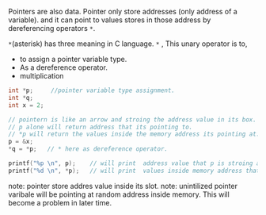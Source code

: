 Pointers are also data. Pointer only store addresses (only address of a variable). and it can point to values stores in those address by dereferencing operators `*`.

`*`(asterisk) has three meaning in C language.
`*` , This unary operator is to,
- to assign a pointer variable type.
- As a dereference operator.
- multiplication

``` C
int *p;     //pointer variable type assignment.
int *q;
int x = 2;

// pointern is like an arrow and stroing the address value in its box.
// p alone will return address that its pointing to.
// *p will return the values inside the memory address its pointing at.
p = &x;
*q = *p;   // * here as dereference operator.

printf("%p \n", p);    // will print  address value that p is stroing at. which is also pointing at.
printf("%d \n", *p);   // will print  values inside memory address that p is stroing or point atpoint at.

```

note: pointer store addres value inside its slot.
note: unintilized pointer varibale will be pointing at random address inside memory. This will become a problem in later time.
